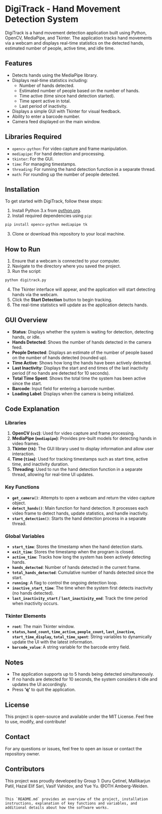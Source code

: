 # DigiTrack - Hand Movement Detection System

DigiTrack is a hand movement detection application built using Python, OpenCV, MediaPipe, and Tkinter. The application tracks hand movements via a webcam and displays real-time statistics on the detected hands, estimated number of people, active time, and idle time.

## Features

- Detects hands using the MediaPipe library.
- Displays real-time statistics including:
  - Number of hands detected.
  - Estimated number of people based on the number of hands.
  - Time active (time since hand detection started).
  - Time spent active in total.
  - Last period of inactivity.
- Displays a simple GUI with Tkinter for visual feedback.
- Ability to enter a barcode number.
- Camera feed displayed on the main window.

## Libraries Required

- `opencv-python`: For video capture and frame manipulation.
- `mediapipe`: For hand detection and processing.
- `tkinter`: For the GUI.
- `time`: For managing timestamps.
- `threading`: For running the hand detection function in a separate thread.
- `math`: For rounding up the number of people detected.

## Installation

To get started with DigiTrack, follow these steps:

1. Install Python 3.x from [python.org](https://www.python.org/).
2. Install required dependencies using `pip`:

```bash
pip install opencv-python mediapipe tk
```

3. Clone or download this repository to your local machine.

## How to Run

1. Ensure that a webcam is connected to your computer.
2. Navigate to the directory where you saved the project.
3. Run the script:

```bash
python digitrack.py
```

4. The Tkinter interface will appear, and the application will start detecting hands via the webcam.
5. Click the **Start Detection** button to begin tracking.
6. The real-time statistics will update as the application detects hands.

## GUI Overview

- **Status**: Displays whether the system is waiting for detection, detecting hands, or idle.
- **Hands Detected**: Shows the number of hands detected in the camera feed.
- **People Detected**: Displays an estimate of the number of people based on the number of hands detected (rounded up).
- **Time Active**: Shows how long the hands have been actively detected.
- **Last Inactivity**: Displays the start and end times of the last inactivity period (if no hands are detected for 10 seconds).
- **Total Time Spent**: Shows the total time the system has been active since the start.
- **Barcode**: Input field for entering a barcode number.
- **Loading Label**: Displays when the camera is being initialized.

## Code Explanation

### Libraries

1. **OpenCV (`cv2`)**: Used for video capture and frame processing.
2. **MediaPipe (`mediapipe`)**: Provides pre-built models for detecting hands in video frames.
3. **Tkinter (`tk`)**: The GUI library used to display information and allow user interaction.
4. **Time (`time`)**: Used for tracking timestamps such as start time, active time, and inactivity duration.
5. **Threading**: Used to run the hand detection function in a separate thread, allowing for real-time UI updates.

### Key Functions

- **`get_camera()`**: Attempts to open a webcam and return the video capture object.
- **`detect_hands()`**: Main function for hand detection. It processes each video frame to detect hands, update statistics, and handle inactivity.
- **`start_detection()`**: Starts the hand detection process in a separate thread.
  
### Global Variables

- **`start_time`**: Stores the timestamp when the hand detection starts.
- **`exit_time`**: Stores the timestamp when the program is closed.
- **`active_time`**: Tracks how long the system has been actively detecting hands.
- **`hands_detected`**: Number of hands detected in the current frame.
- **`total_hands_detected`**: Cumulative number of hands detected since the start.
- **`running`**: A flag to control the ongoing detection loop.
- **`inactive_start_time`**: The time when the system first detects inactivity (no hands detected).
- **`last_inactivity_start` / `last_inactivity_end`**: Track the time period when inactivity occurs.

### Tkinter Elements

- **`root`**: The main Tkinter window.
- **`status`, `hand_count`, `time_active`, `people_count`, `last_inactive`, `start_time_display`, `total_time_spent`**: String variables to dynamically update the UI with the latest information.
- **`barcode_value`**: A string variable for the barcode entry field.

## Notes

- The application supports up to 5 hands being detected simultaneously.
- If no hands are detected for 10 seconds, the system considers it idle and updates the UI accordingly.
- Press **'q'** to quit the application.

## License

This project is open-source and available under the MIT License. Feel free to use, modify, and contribute!

## Contact

For any questions or issues, feel free to open an issue or contact the repository owner.

## Contributors 

This project was proudly developed by Group 1: Duru Çetinel, Mallikarjun Patil, Hazal Elif Sari, Vasif Vahidov, and Yue Yu. @OTH Amberg-Weiden.

```

This `README.md` provides an overview of the project, installation instructions, explanation of key functions and variables, and additional details about how the software works.

